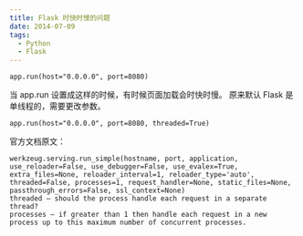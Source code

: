 ```yaml
---
title: Flask 时快时慢的问题
date: 2014-07-09
tags: 
  - Python
  - Flask
---
```


```
app.run(host="0.0.0.0", port=8080)
```

当 app.run 设置成这样的时候，有时候页面加载会时快时慢。
原来默认 Flask 是单线程的，需要更改参数。

<!--more-->

```
app.run(host="0.0.0.0", port=8080, threaded=True)
```

官方文档原文：

```
werkzeug.serving.run_simple(hostname, port, application, use_reloader=False, use_debugger=False, use_evalex=True, extra_files=None, reloader_interval=1, reloader_type='auto', threaded=False, processes=1, request_handler=None, static_files=None, passthrough_errors=False, ssl_context=None)
threaded – should the process handle each request in a separate thread?
processes – if greater than 1 then handle each request in a new process up to this maximum number of concurrent processes.
```
